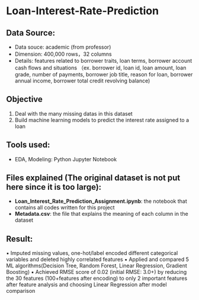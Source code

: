 # Loan-Interest-Rate-Prediction

## Data Source:
- Data souce: academic (from professor)
- Dimension: 400,000 rows，32 columns
- Details: features related to borrower traits, loan terms, borrower account cash flows and situations （ex. borrower id, loan id, loan amount, loan grade, number of payments, borrower job title, reason for loan, borrower annual income, borrower total credit revolving balance)


## Objective
1. Deal with the many missing datas in this dataset
2. Build machine learning models to predict the interest rate assigned to a loan

## Tools used:
- EDA, Modeling: Python Jupyter Notebook

## Files explained (The original dataset is not put here since it is too large):
- **Loan_Interest_Rate_Prediction_Assignment.ipynb**: the notebook that contains all codes written for this project
- **Metadata.csv**: the file that explains the meaning of each column in the dataset

## Result:
▪ Imputed missing values, one-hot/label encoded different categorical variables and deleted highly correlated features
▪ Applied and compared 5 ML algorithms(Decision Tree, Random Forest, Linear Regression, Gradient Boosting)
▪ Achieved RMSE score of 0.02 (initial RMSE: 3.0+) by reducing the 30 features (100+features after encoding) to only 2 important features after feature analysis and choosing Linear Regression after model comparison 
